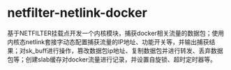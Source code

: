 # netfilter-netlink-docker
基于NETFILTER挂载点开发一个内核模块，捕获docker相关流量的数据包；使用内核态netlink套接字动态配置捕获流量的IP地址、功能开关等，并输出捕获结果；对sk_buff进行操作，篡改数据包ip地址、复制数据包并进行转发、丢弃数据包等；创建slab缓存对docker流量进行记录，并设置自旋锁、超时定时器等。
